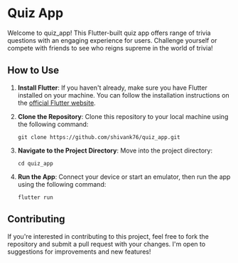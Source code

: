 # Quiz App

Welcome to quiz_app! This Flutter-built quiz app offers range of trivia questions with an engaging experience for users. Challenge yourself or compete with friends to see who reigns supreme in the world of trivia!

## How to Use

1. **Install Flutter**: If you haven't already, make sure you have Flutter installed on your machine. You can follow the installation instructions on the [official Flutter website](https://flutter.dev/docs/get-started/install).

2. **Clone the Repository**: Clone this repository to your local machine using the following command:

    ```git clone https://github.com/shivank76/quiz_app.git```


3. **Navigate to the Project Directory**: Move into the project directory:

    ```cd quiz_app```

4. **Run the App**: Connect your device or start an emulator, then run the app using the following command:

    ```flutter run```
    
## Contributing

If you're interested in contributing to this project, feel free to fork the repository and submit a pull request with your changes. I'm open to suggestions for improvements and new features!
